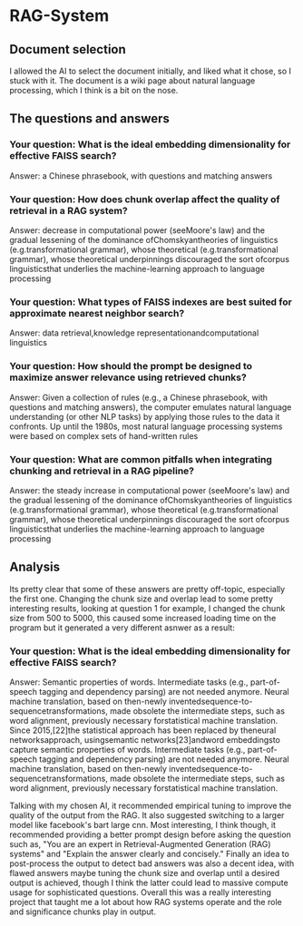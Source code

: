 # RAG-System

## Document selection
I allowed the AI to select the document initially, and liked what it chose, so I stuck with it. 
The document is a wiki page about natural language processing, which I think is a bit on the nose.

## The questions and answers
### Your question: What is the ideal embedding dimensionality for effective FAISS search?
Answer: a Chinese phrasebook, with questions and matching answers

### Your question: How does chunk overlap affect the quality of retrieval in a RAG system?
Answer: decrease in computational power (seeMoore's law) and the gradual lessening of the dominance ofChomskyantheories of linguistics (e.g.transformational grammar), whose theoretical (e.g.transformational grammar), whose theoretical underpinnings discouraged the sort ofcorpus linguisticsthat underlies the machine-learning approach to language processing

### Your question: What types of FAISS indexes are best suited for approximate nearest neighbor search?
Answer: data retrieval,knowledge representationandcomputational linguistics

### Your question: How should the prompt be designed to maximize answer relevance using retrieved chunks?
Answer: Given a collection of rules (e.g., a Chinese phrasebook, with questions and matching answers), the computer emulates natural language understanding (or other NLP tasks) by applying those rules to the data it confronts. Up until the 1980s, most natural language processing systems were based on complex sets of hand-written rules

### Your question: What are common pitfalls when integrating chunking and retrieval in a RAG pipeline?
Answer: the steady increase in computational power (seeMoore's law) and the gradual lessening of the dominance ofChomskyantheories of linguistics (e.g.transformational grammar), whose theoretical (e.g.transformational grammar), whose theoretical underpinnings discouraged the sort ofcorpus linguisticsthat underlies the machine-learning approach to language processing

## Analysis
Its pretty clear that some of these answers are pretty off-topic, especially the first one.
Changing the chunk size and overlap lead to some pretty interesting results, looking at question 1 for example, I changed the chunk size from 500 to 5000, this caused some increased loading time on the program but it generated a very different asnwer as a result:

### Your question: What is the ideal embedding dimensionality for effective FAISS search?
Answer: Semantic properties of words. Intermediate tasks (e.g., part-of-speech tagging and dependency parsing) are not needed anymore. Neural machine translation, based on then-newly inventedsequence-to-sequencetransformations, made obsolete the intermediate steps, such as word alignment, previously necessary forstatistical machine translation. Since 2015,[22]the statistical approach has been replaced by theneural networksapproach, usingsemantic networks[23]andword embeddingsto capture semantic properties of words. Intermediate tasks (e.g., part-of-speech tagging and dependency parsing) are not needed anymore. Neural machine translation, based on then-newly inventedsequence-to-sequencetransformations, made obsolete the intermediate steps, such as word alignment, previously necessary forstatistical machine translation.

Talking with my chosen AI, it recommended empirical tuning to improve the quality of the output from the RAG. It also suggested switching to a larger model like facebook's bart large cnn. 
Most interesting, I think though, it recommended providing a better prompt design before asking the question such as, "You are an expert in Retrieval-Augmented Generation (RAG) systems" and "Explain the answer clearly and concisely."
Finally an idea to post-process the output to detect bad answers was also a decent idea, with flawed answers maybe tuning the chunk size and overlap until a desired output is achieved, though I think the latter could lead to massive compute usage for sophisticated questions.
Overall this was a really interesting project that taught me a lot about how RAG systems operate and the role and significance chunks play in output.
